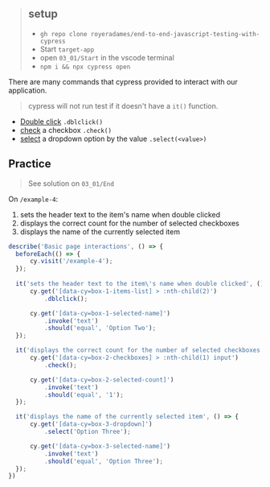 > ## setup
> - `gh repo clone royeradames/end-to-end-javascript-testing-with-cypress`
> - Start `target-app`
> - open `03_01/Start` in the vscode terminal
> - `npm i && npx cypress open`

There are many commands that cypress provided to interact with our application. 

> cypress will not run test if it doesn't have a `it()` function.

- [Double click](https://docs.cypress.io/api/commands/dblclick) `.dblclick()` 
- [check](https://docs.cypress.io/api/commands/check#Syntax) a checkbox `.check()`
- [select](https://docs.cypress.io/api/commands/select#Arguments) a dropdown option by the value `.select(<value>)`


## Practice

> See solution on `03_01/End`

On `/example-4`: 
1. sets the header text to the item's name when double clicked
2. displays the correct count for the number of selected checkboxes
3. displays the name of the currently selected item

```ts
describe('Basic page interactions', () => {
  beforeEach(() => {
      cy.visit('/example-4');
  });
  
  it('sets the header text to the item\'s name when double clicked', () => {
      cy.get('[data-cy=box-1-items-list] > :nth-child(2)')
          .dblclick();

      cy.get('[data-cy=box-1-selected-name]')
          .invoke('text')
          .should('equal', 'Option Two');
  });

  it('displays the correct count for the number of selected checkboxes', () => {
      cy.get('[data-cy=box-2-checkboxes] > :nth-child(1) input')
          .check();

      cy.get('[data-cy=box-2-selected-count]')
          .invoke('text')
          .should('equal', '1');
  });

  it('displays the name of the currently selected item', () => {
      cy.get('[data-cy=box-3-dropdown]')
          .select('Option Three');

      cy.get('[data-cy=box-3-selected-name]')
          .invoke('text')
          .should('equal', 'Option Three');
  });
})
```
